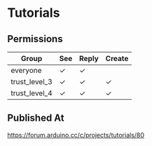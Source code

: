 # Tutorials

## Permissions

| Group         | See | Reply | Create |
| ------------- | --- | ----- | ------ |
| everyone      | ✓   | ✓     |        |
| trust_level_3 | ✓   | ✓     | ✓      |
| trust_level_4 | ✓   | ✓     | ✓      |

## Published At

https://forum.arduino.cc/c/projects/tutorials/80
